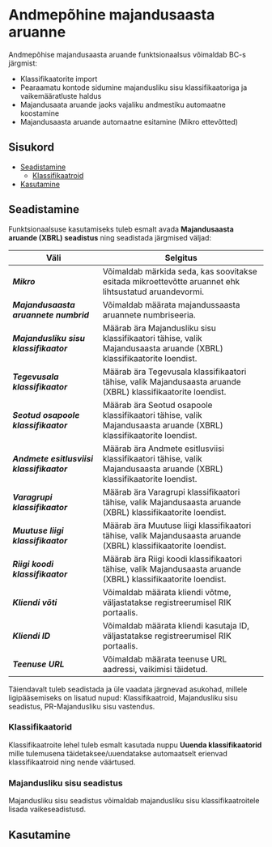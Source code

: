 # Andmepõhine majandusaasta aruanne
Andmepõhise majandusaasta aruande funktsionaalsus võimaldab BC-s järgmist:

- Klassifikaatorite import
- Pearaamatu kontode sidumine majandusliku sisu klassifikaatoriga ja vaikemääratluste haldus
- Majandusaata aruande jaoks vajaliku andmestiku automaatne koostamine
- Majandusaasta aruande automaatne esitamine (Mikro ettevõtted)

## Sisukord
  - [Seadistamine](#seadistamine)
    - [Klassifikaatroid](#klassifikaatorid)
  - [Kasutamine](#kasutamine)

## Seadistamine
Funktsionaalsuse kasutamiseks tuleb esmalt avada **Majandusaasta aruande (XBRL) seadistus** ning seadistada järgmised väljad:

| Väli | Selgitus |
| --- | --- | 
| **_Mikro_** | Võimaldab märkida seda, kas soovitakse esitada mikroettevõtte aruannet ehk lihtsustatud aruandevormi.|
| **_Majandusaasta aruannete numbrid_** | Võimaldab määrata majandussaasta aruannete numbriseeria.|
|**_Majandusliku sisu klassifikaator_**| Määrab ära Majandusliku sisu klassifikaatori tähise, valik Majandusaasta aruande (XBRL) klassifikaatorite loendist.|
|**_Tegevusala klassifikaator_**| Määrab ära Tegevusala klassifikaatori tähise, valik Majandusaasta aruande (XBRL) klassifikaatorite loendist.|
|**_Seotud osapoole klassifikaator_**| Määrab ära Seotud osapoole klassifikaatori tähise, valik Majandusaasta aruande (XBRL) klassifikaatorite loendist.| 
|**_Andmete esitlusviisi klassifikaator_**| Määrab ära Andmete esitlusviisi klassifikaatori tähise, valik Majandusaasta aruande (XBRL) klassifikaatorite loendist.|
|**_Varagrupi klassifikaator_**| Määrab ära Varagrupi klassifikaatori tähise, valik Majandusaasta aruande (XBRL) klassifikaatorite loendist.|
|**_Muutuse liigi klassifikaator_**| Määrab ära Muutuse liigi klassifikaatori tähise, valik Majandusaasta aruande (XBRL) klassifikaatorite loendist.|
|**_Riigi koodi klassifikaator_**| Määrab ära Riigi koodi klassifikaatori tähise, valik Majandusaasta aruande (XBRL) klassifikaatorite loendist.|
|**_Kliendi võti_**| Võimaldab määrata kliendi võtme, väljastatakse registreerumisel RIK portaalis. 
|**_Kliendi ID_**| Võimaldab määrata kliendi kasutaja ID, väljastatakse registreerumisel RIK portaalis.
|**_Teenuse URL_**| Võimaldab määrata teenuse URL aadressi, vaikimisi täidetud. 

Täiendavalt tuleb seadistada ja üle vaadata järgnevad asukohad, millele ligipääsemiseks on lisatud nupud: Klassifikaatroid, Majandusliku sisu seadistus, PR-Majandusliku sisu vastendus.

### Klassifikaatorid
Klassifikaatroite lehel tuleb esmalt kasutada nuppu **Uuenda klassifikaatorid** mille tulemusena täidetaksee/uuendatakse automaatselt erienvad klassifikaatroid ning nende väärtused.

### Majandusliku sisu seadistus
Majandusliku sisu seadistus võimaldab majandusliku sisu klassifikaatroitele lisada vaikeseadistusd.

## Kasutamine

